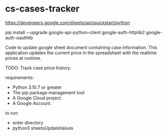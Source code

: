 # cs-cases-tracker

https://developers.google.com/sheets/api/quickstart/python

pip install --upgrade google-api-python-client google-auth-httplib2 google-auth-oauthlib

Code to update google sheet document containing case information. This application updates the current price in the spreadsheet with the realtime prices at runtime.

TODO:
Track case price history.

requirements: 
- Python 3.10.7 or greater
- The pip package management tool
- A Google Cloud project.
- A Google Account.

to run:
- enter directory
- python3 sheetsUpdateValues

